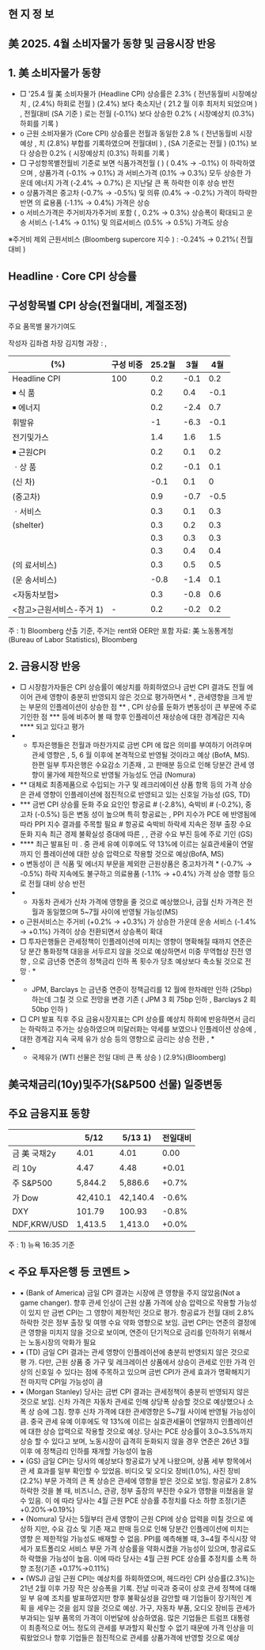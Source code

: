 ## 현 지 정 보

<!-- image -->

## 美 2025. 4월 소비자물가 동향 및 금융시장 반응

## 1.  美  소비자물가 동향

- □ '25.4 월 美 소비자물가 (Headline CPI) 상승률은 2.3% ( 전년동월비 시장예상치 , (2.4%) 하회로 전월 ) (2.4%) 보다 축소지난 ( 21.2 월 이후 최저치 되었으며 ) , 전월대비 (SA 기준 ) 로는 전월 (-0.1%) 보다 상승한 0.2% ( 시장예상치 (0.3%) 하회를 기록 )
- o 근원 소비자물가 (Core CPI) 상승률은 전월과 동일한 2.8 % ( 전년동월비 시장예상 , 치 (2.8%) 부합를 기록하였으며 전월대비 ) , (SA 기준로는 전월 ) (0.1%) 보다 상승한 0.2% ( 시장예상치 (0.3%) 하회를 기록 )
- □ 구성항목별전월비 기준로 보면 식품가격전월 ( ) ( 0.4% → -0.1%) 이 하락하였으며 , 상품가격 (-0.1% → 0.1%) 과 서비스가격 (0.1% → 0.3%) 모두 상승한 가운데 에너지 가격 (-2.4% → 0.7%) 은 지난달 큰 폭 하락한 이후 상승 반전
- o 상품가격은 중고차 (-0.7% → -0.5%) 및 의류 (0.4% → -0.2%) 가격이 하락한 반면 의 료용품 (-1.1% → 0.4%) 가격은 상승
- o 서비스가격은 주거비자가주거비 포함 ( , 0.2% → 0.3%) 상승폭이 확대되고 운송 서비스 (-1.4% → 0.1%) 및 의료서비스 (0.5% → 0.5%) 가격도 상승

※주거비 제외 근원서비스 (Bloomberg supercore 지수 ) : -0.24% → 0.21%( 전월대비 )

## Headline ‧ Core CPI 상승률

## 구성항목별 CPI 상승(전월대비, 계절조정)

<!-- image -->

주요 품목별 물가기여도

<!-- image -->

작성자  김좌겸 차장 김지형 과장 : ,

| (%)                      | 구성 비중   |   25.2월 |   3월 |   4월 |
|--------------------------|-------------|----------|-------|-------|
| Headline CPI             | 100         |      0.2 |  -0.1 |   0.2 |
| ￭ 식 품                  |             |      0.2 |   0.4 |  -0.1 |
| ￭ 에너지                 |             |      0.2 |  -2.4 |   0.7 |
| 휘발유                   |             |     -1   |  -6.3 |  -0.1 |
| 전기및가스               |             |      1.4 |   1.6 |   1.5 |
| ￭ 근원CPI                |             |      0.2 |   0.1 |   0.2 |
| ㆍ상 품                  |             |      0.2 |  -0.1 |   0.1 |
| (신 차)                  |             |     -0.1 |   0.1 |   0   |
| (중고차)                 |             |      0.9 |  -0.7 |  -0.5 |
| ㆍ서비스                 |             |      0.3 |   0.1 |   0.3 |
| (shelter)                |             |      0.3 |   0.2 |   0.3 |
| <rent>                   |             |      0.3 |   0.3 |   0.3 |
| <OER>                    |             |      0.3 |   0.4 |   0.4 |
| (의 료서비스)            |             |      0.3 |   0.5 |   0.5 |
| (운 송서비스)            |             |     -0.8 |  -1.4 |   0.1 |
| <자동차보험>             |             |      0.3 |  -0.8 |   0.6 |
| <참고>근원서비스-주거 1) | -           |      0.2 |  -0.2 |   0.2 |

주 :  1)  Bloomberg  산출 기준, 주거는 rent와 OER만 포함 자료: 美 노동통계청(Bureau of Labor Statistics), Bloomberg

## 2.  금융시장 반응

- □ 시장참가자들은 CPI 상승률이 예상치를 하회하였으나 금번 CPI 결과도 전월 에 이어 관세 영향이 충분히 반영되지 않은 것으로 평가하면서 * , 관세영향을 크게 받는 부문의 인플레이션이 상승한 점 ** , CPI 상승률 둔화가 변동성이 큰 부문에 주로 기인한 점 *** 등에 비추어 볼 때 향후 인플레이션 재상승에 대한 경계감은 지속 **** 되고 있다고 평가
- * 투자은행들은 전월과 마찬가지로 금번 CPI 에 많은 의미를 부여하기 어려우며 관세 영향은 , 5, 6 월 이후에 본격적으로 반영될 것이라고 예상 (BofA, MS). 한편 일부 투자은행은 수요감소 기존재 , 고 판매분 등으로 인해 당분간 관세 영향이 물가에 제한적으로 반영될 가능성도 언급 (Nomura)
- ** 대체로 최종제품으로 수입되는 가구 및 레크리에이션 상품 항목 등의 가격 상승은 관세 영향이 인플레이션에 점진적으로 반영되고 있는 신호일 가능성 (GS, TD)
- *** 금번 CPI 상승률 둔화 주요 요인인 항공료 # (-2.8%), 숙박비 # (-0.2%), 중고차 (-0.5%) 등은 변동 성이 높으며 특히 항공료는 , PPI 지수가 PCE 에 반영됨에 따라 PPI 지수 결과를 주목할 필요 # 항공료 숙박비 하락세 지속은 정부 출장 수요 둔화 지속 최근 경제 불확실성 증대에 따른 , , 관광 수요 부진 등에 주로 기인 (GS)
- **** 최근 발표된 미 ․ 중 관세 유예 이후에도 약 13%에 이르는 실효관세율이 연말까지 인 플레이션에 대한 상승 압력으로 작용할 것으로 예상(BofA, MS)
- o 변동성이 큰 식품 및 에너지 부문을 제외한 근원상품은 중고차가격 * (-0.7% → -0.5%) 하락 지속에도 불구하고 의료용품 (-1.1% → +0.4%) 가격 상승 영향 등으 로 전월 대비 상승 반전
- * 자동차 관세가 신차 가격에 영향을 줄 것으로 예상했으나, 금월 신차 가격은 전월과 동일했으며 5~7월 사이에 반영될 가능성(MS)
- o 근원서비스는 주거비 (+0.2% → +0.3%) 가 상승한 가운데 운송 서비스 (-1.4% → +0.1%) 가격이 상승 전환되면서 상승폭이 확대
- □ 투자은행들은 관세정책이 인플레이션에 미치는 영향이 명확해질 때까지 연준은 당 분간 통화정책 대응을 서두르지 않을 것으로 예상하면서 미중 무역협상 진전 영향 , 으로 금년중 연준의 정책금리 인하 폭 횟수가 당초 예상보다 축소될 것으로 전망 · *
- * JPM, Barclays 는 금년중 연준이 정책금리를 12 월에 한차례만 인하 (25bp) 하는데 그칠 것 으로 전망을 변경 기존 ( JPM 3 회 75bp 인하 , Barclays 2 회 50bp 인하 )
- □ CPI 발표 직후 주요 금융시장지표는 CPI 상승률 예상치 하회에 반응하면서 금리는 하락하고 주가는 상승하였으며 미달러화는 약세를 보였으나 인플레이션 상승에 , 대한 경계감 지속 국제 유가 상승 등의 영향으로 금리는 상승 전환 , *
- * 국제유가 (WTI 선물은 전일 대비 큰 폭 상승 ) (2.9%)(Bloomberg)

## 美국채금리(10y)및주가(S&amp;P500 선물) 일중변동

## 주요 금융지표 동향

<!-- image -->

|              | 5/12     | 5/13 1)   | 전일대비   |
|--------------|----------|-----------|------------|
| 금 美 국채2y | 4.01     | 4.01      | 0.00       |
| 리 10y       | 4.47     | 4.48      | +0.01      |
| 주 S&P500    | 5,844.2  | 5,886.6   | +0.7%      |
| 가 Dow       | 42,410.1 | 42,140.4  | -0.6%      |
| DXY          | 101.79   | 100.93    | -0.8%      |
| NDF,KRW/USD  | 1,413.5  | 1,413.0   | +0.0%      |

주 : 1) 뉴욕 16:35 기준

## &lt; 주요 투자은행 등 코멘트 &gt;

- ▪ (Bank  of  America)  금일  CPI  결과는  시장에  큰  영향을  주지  않았음(Not  a  game changer). 향후 관세 인상이 근원 상품 가격에 상승 압력으로 작용할 가능성이 있지 만 금번 CPI는 그 영향이 제한적인 것으로 평가. 항공료가 전월 대비 2.8% 하락한 것은 정부 출장 및 여행 수요 약화 영향으로 보임. 금번 CPI는 연준의 결정에 큰 영향을 미치지 않을 것으로 보이며, 연준이 단기적으로 금리를 인하하기 위해서는 노동시장의 악화가 필요
- ▪ (TD) 금일 CPI 결과는 관세 영향이 인플레이션에 충분히 반영되지 않은 것으로 평 가. 다만, 근원 상품 중 가구 및 레크레이션 상품에서 상승이 관세로 인한 가격 인 상의 신호일 수 있다는 점에 주목하고 있으며 금번 CPI가 관세 효과가 명확해지기 전 마지막 CPI일 가능성이 큼
- ▪ (Morgan Stanley) 당사는 금번 CPI 결과는 관세정책이 충분히 반영되지 않은 것으로 보임. 신차 가격은 자동차 관세로 인해 상당폭 상승할 것으로 예상했으나 소폭 상 승에 그침. 향후 신차 가격에 대한 관세영향은 5~7월 사이에 반영될 가능성이 큼. 중국 관세 유예 이후에도 약 13%에 이르는 실효관세율이 연말까지 인플레이션에 대한 상승 압력으로 작용할 것으로 예상. 당사는 PCE 상승률이 3.0~3.5%까지 상승 할 수 있다고 보며, 노동시장이 급격히 둔화되지 않을 경우 연준은 26년 3월 이후 에 정책금리 인하를 재개할 가능성이 높음
- ▪ (GS) 금일 CPI는 당사의 예상보다 항공료가 낮게 나왔으며, 상품 세부 항목에서 관 세 효과를 일부 확인할 수 있었음. 비디오 및 오디오 장비(1.0%), 사진 장비(2.2%) 부문 가격의 큰 폭 상승은 관세에 영향을 받은 것으로 보임. 항공료가 2.8% 하락한 것을 볼 때, 비즈니스, 관광, 정부 출장의 부진한 수요가 영향을 미쳤음을 알 수 있음. 이 에 따라 당사는 4월 근원 PCE 상승률 추정치를 다소 하향 조정(기존 +0.20%→0.19%)
- ▪ (Nomura) 당사는 5월부터 관세 영향이 근원 CPI에 상승 압력을 미칠 것으로 예상하 지만, 수요 감소 및 기존 재고 판매 등으로 인해 당분간 인플레이션에 미치는 영향 은 제한적일 가능성도 배재할 수 없음. PPI를 예측해볼 때, 3~4월 주식시장 약세가 포트폴리오 서비스 부문 가격 상승률을 약화시켰을 가능성이 있으며, 항공료도 하 락했을 가능성이 높음. 이에 따라 당사는 4월 근원 PCE 상승률 추정치를 소폭 하 향 조정(기존 +0.17%→0.11%)
- ▪ (WSJ) 금일 근원 CPI는 예상치를 하회하였으며, 헤드라인 CPI 상승률(2.3%)는 21년 2월 이후 가장 작은 상승폭을 기록. 전날 미국과 중국이 상호 관세 정책에 대해 일 부 유예 조치를 발표하였지만 향후 불확실성을 감안할 때 기업들이 장기적인 계획 을 세우는 것을 쉽지 않을 것으로 예상. 가구, 자동차 부품, 오디오 장비등 관세가 부과되는 일부 품목의 가격이 이번달에 상승하였음. 많은 기업들은 트럼프 대통령 이 최종적으로 어느 정도의 관세를 부과할지 확신할 수 없기 때문에 가격 인상을 미뤄왔었으나 향후 기업들은 점진적으로 관세를 상품가격에 반영할 것으로 예상